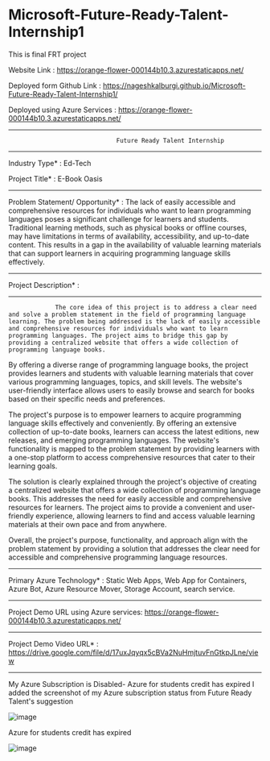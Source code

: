 # Microsoft-Future-Ready-Talent-Internship1
This is final FRT project

Website Link : https://orange-flower-000144b10.3.azurestaticapps.net/

Deployed form Github Link :  https://nageshkalburgi.github.io/Microsoft-Future-Ready-Talent-Internship1/

Deployed using Azure Services : https://orange-flower-000144b10.3.azurestaticapps.net/

_______________________________________________________________________________________________________________________________
                                  Future Ready Talent Internship
_______________________________________________________________________________________________________________________________
Industry Type* : Ed-Tech

Project Title* : E-Book Oasis

_________________________________________________________________________________________________________________________________

Problem Statement/ Opportunity*  : The lack of easily accessible and comprehensive resources for 
                                  individuals who want to learn programming languages poses a significant 
                                  challenge for learners and students. Traditional learning methods, 
                                  such as physical books or offline courses, may have limitations in terms 
                                 of availability, accessibility, and up-to-date content. This results in a 
                                 gap in the availability of valuable learning materials that can support 
                                  learners in acquiring programming language skills effectively.
__________________________________________________________________________________________________________________________________

Project Description* :
_____________________
                 The core idea of this project is to address a clear need and solve a problem statement in the field of programming language learning. The problem being addressed is the lack of easily accessible and comprehensive resources for individuals who want to learn programming languages. The project aims to bridge this gap by providing a centralized website that offers a wide collection of programming language books.

By offering a diverse range of programming language books, the project provides learners and students with valuable learning materials that cover various programming languages, topics, and skill levels. The website's user-friendly interface allows users to easily browse and search for books based on their specific needs and preferences.

The project's purpose is to empower learners to acquire programming language skills effectively and conveniently. By offering an extensive collection of up-to-date books, learners can access the latest editions, new releases, and emerging programming languages. The website's functionality is mapped to the problem statement by providing learners with a one-stop platform to access comprehensive resources that cater to their learning goals.

The solution is clearly explained through the project's objective of creating a centralized website that offers a wide collection of programming language books. This addresses the need for easily accessible and comprehensive resources for learners. The project aims to provide a convenient and user-friendly experience, allowing learners to find and access valuable learning materials at their own pace and from anywhere.

Overall, the project's purpose, functionality, and approach align with the problem statement by providing a solution that addresses the clear need for accessible and comprehensive programming language resources.

____________________________________________________________________________________________________________________________

Primary Azure Technology* : Static Web Apps, Web App for Containers, Azure Bot, Azure Resource Mover, Storage Account, search service.
__________________________________________________________________________________________________________________________
Project Demo URL using Azure services: https://orange-flower-000144b10.3.azurestaticapps.net/
___________________________________________________________________________________________________________________________
Project Demo Video URL* : https://drive.google.com/file/d/17uxJqyqx5cBVa2NuHmjtuvFnGtkpJLne/view
__________________________________________________________________________________________________________________________
My Azure Subscription is Disabled- Azure for students credit has expired
I added the screenshot of my Azure subscription status from Future Ready Talent's suggestion

![image](https://github.com/nageshkalburgi/Microsoft-Future-Ready-Talent-Internship1/assets/114789712/f1634521-f95b-4c66-9aa4-b904029aa868)

Azure for students credit has expired

![image](https://github.com/nageshkalburgi/Microsoft-Future-Ready-Talent-Internship1/assets/114789712/ba164e95-9e5c-4a82-938c-84d5de9aba97)

